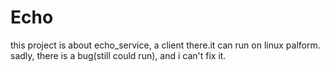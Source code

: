 # Echo
this project is about echo_service, a client there.it can run on linux palform.
sadly, there is a bug(still could run), and i can't fix it.

